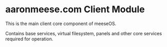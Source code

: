 # aaronmeese.com Client Module

This is the main client core component of meeseOS.

Contains base services, virtual filesystem, panels and other core services required for operation.
